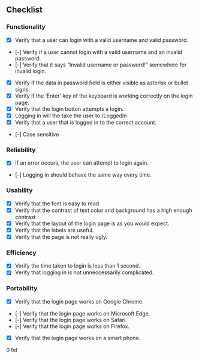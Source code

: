 ## Checklist

### Functionality

- [x] Verify that a user can login with a valid username and valid password.
- [-] Verify if a user cannot login with a valid username and an invalid password.
- [-] Verify that it says “Invalid username or password!” somewhere for invalid login.
- [x] Verify if the data in password field is either visible as asterisk or bullet signs.
- [x] Verify if the ‘Enter’ key of the keyboard is working correctly on the login page.
- [x] Verify that the login button attempts a login.
- [x] Logging in will the take the user to /LoggedIn
- [x] Verify that a user that is logged in to the correct account.
- [-] Case sensitive

### Reliability

- [x] If an error occurs, the user can attempt to login again.
- [-] Logging in should behave the same way every time.

### Usability

- [x] Verify that the font is easy to read.
- [x] Verify that the contrast of text color and background has a high enough contrast
- [x] Verify that the layout of the login page is as you would expect.
- [x] Verify that the labels are useful.
- [x] Verify that the page is not really ugly.

### Efficiency

- [x] Verify the time taken to login is less than 1 second.
- [x] Verify that logging in is not unneccessarily complicated.

### Portability

- [x] Verify that the login page works on Google Chrome.
- [-] Verify that the login page works on Microsoft Edge.
- [-] Verify that the login page works on Safari.
- [-] Verify that the login page works on Firefox.
- [x] Verify that the login page works on a smart phone.

0 fel
